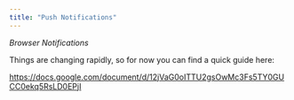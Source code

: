 ```yaml
---
title: "Push Notifications"
---
```


*Browser Notifications*

Things are changing rapidly, so for now you can find a quick guide here:

https://docs.google.com/document/d/12jVaG0oITTU2gsOwMc3Fs5TY0GUCC0ekq5RsLD0EPjI